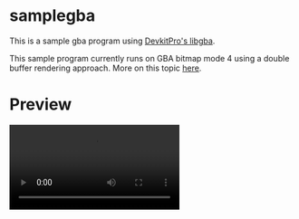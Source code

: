 # samplegba

This is a sample gba program using [DevkitPro's libgba](https://github.com/devkitPro/libgba).

This sample program currently runs on GBA bitmap mode 4 using a double buffer rendering approach. More on this topic [here](https://www.coranac.com/tonc/text/bitmaps.htm).

# Preview
![Preview Recording](https://github.com/ammunoz/samplegba/raw/master/assets/preview/preview.webm "SampleGBA Preview")

